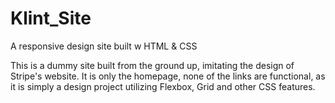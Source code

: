 # Klint_Site
A responsive design site built w HTML &amp; CSS


This is a dummy site built from the ground up, imitating the design of Stripe's website. It is only the homepage, none of the links are functional, as it is simply a design project utilizing Flexbox, Grid and other CSS features.
